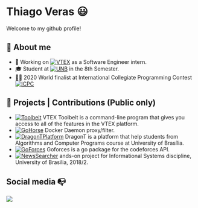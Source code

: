 # Thiago Veras 😃
Welcome to my github profile!

## 🧐 About me

- 🔭 Working on [![VTEX](https://img.shields.io/badge/VTEX-e--commerce-ff69b4)](https://vtex.com/br-pt/) as a Software Engineer intern.
- 🎓 Student at [![UNB](https://img.shields.io/badge/UNB-Computer%20Science-%23008940)](https://www.unb.br/) in the 8th Semester.
- 👨‍💻 2020 World finalist at International Collegiate Programming Contest [![ICPC](https://img.shields.io/badge/-ICPC-orange)](http://maratona.ime.usp.br/hist/2019/index.html)

## 🚧 Projects | Contributions (Public only)

- [![Toolbelt](https://img.shields.io/badge/-Toolbelt-%23008940)](https://github.com/vtex/toolbelt) VTEX Toolbelt is a command-line program that gives you access to all of the features in the VTEX platform.
- [![GoHorse](https://img.shields.io/badge/-Go%20Horse-133E79)](https://github.com/labbsr0x/go-horse) Docker Daemon proxy/filter.
- [![DragonTPlatform](https://img.shields.io/badge/-DragonT%20Platform-FF4B4C)](https://github.com/apc-unb/apc-api) DragonT is a platform that help students from Algorithms and Computer Programs course at University of Brasília.
- [![GoForces](https://img.shields.io/badge/-Goforces-74CDDD)](https://github.com/togatoga/goforces) Goforces is a go package for the codeforces API.
- [![NewsSearcher](https://img.shields.io/badge/-News%20Searcher-red)](https://github.com/Gguidini/news-searcher) ands-on project for Informational Systems discipline, University of Brasilia, 2018/2.


## Social media :mailbox_with_no_mail:


[![](https://i.imgur.com/X63o6PA.png)](https://www.linkedin.com/in/verasthiago/)
